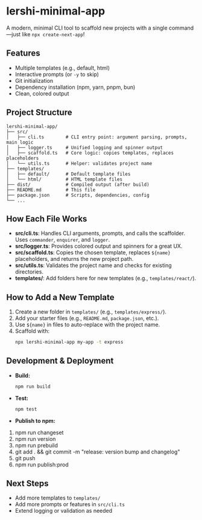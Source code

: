 # lershi-minimal-app

A modern, minimal CLI tool to scaffold new projects with a single command—just like `npx create-next-app`!

## Features
- Multiple templates (e.g., default, html)
- Interactive prompts (or `-y` to skip)
- Git initialization
- Dependency installation (npm, yarn, pnpm, bun)
- Clean, colored output

## Project Structure
```
lershi-minimal-app/
├── src/
│   ├── cli.ts        # CLI entry point: argument parsing, prompts, main logic
│   ├── logger.ts     # Unified logging and spinner output
│   ├── scaffold.ts   # Core logic: copies templates, replaces placeholders
│   └── utils.ts      # Helper: validates project name
├── templates/
│   ├── default/      # Default template files
│   └── html/         # HTML template files
├── dist/             # Compiled output (after build)
├── README.md         # This file
├── package.json      # Scripts, dependencies, config
└── ...
```

## How Each File Works
- **src/cli.ts**: Handles CLI arguments, prompts, and calls the scaffolder. Uses `commander`, `enquirer`, and `logger`.
- **src/logger.ts**: Provides colored output and spinners for a great UX.
- **src/scaffold.ts**: Copies the chosen template, replaces `${name}` placeholders, and returns the new project path.
- **src/utils.ts**: Validates the project name and checks for existing directories.
- **templates/**: Add folders here for new templates (e.g., `templates/react/`).

## How to Add a New Template
1. Create a new folder in `templates/` (e.g., `templates/express/`).
2. Add your starter files (e.g., `README.md`, `package.json`, etc.).
3. Use `${name}` in files to auto-replace with the project name.
4. Scaffold with:
   ```sh
   npx lershi-minimal-app my-app -t express
   ```

## Development & Deployment
- **Build:**
  ```sh
  npm run build
  ```
- **Test:**
  ```sh
  npm test
  ```
- **Publish to npm:**

1. npm run changeset
2. npm run version
3. npm run prebuild 
4. git add . && git commit -m "release: version bump and changelog"
5. git push
6. npm run publish:prod

## Next Steps
- Add more templates to `templates/`
- Add more prompts or features in `src/cli.ts`
- Extend logging or validation as needed